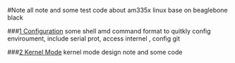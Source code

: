 #Note
all note and some test code about am335x linux base on beaglebone black 

###[1 Configuration](https://github.com/DingSoung/Linux/blob/master/configuration)
some shell amd command format to quitkly config enviroument, include serial prot, access internel , config git

###[2 Kernel Mode](https://github.com/DingSoung/Linux/blob/master/kernelMod)
kernel mode design note and some code
